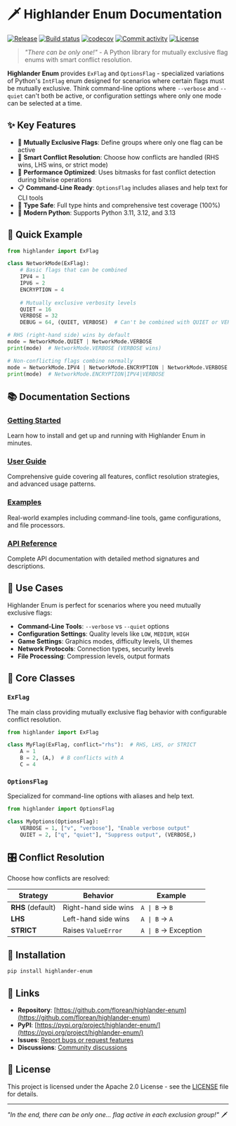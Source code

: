 # 🗡️ Highlander Enum Documentation

[![Release](https://img.shields.io/github/v/release/florean/highlander-enum)](https://img.shields.io/github/v/release/florean/highlander-enum)
[![Build status](https://img.shields.io/github/actions/workflow/status/florean/highlander-enum/main.yml?branch=main)](https://github.com/florean/highlander-enum/actions/workflows/main.yml?query=branch%3Amain)
[![codecov](https://codecov.io/gh/florean/highlander-enum/branch/main/graph/badge.svg)](https://codecov.io/gh/florean/highlander-enum)
[![Commit activity](https://img.shields.io/github/commit-activity/m/florean/highlander-enum)](https://img.shields.io/github/commit-activity/m/florean/highlander-enum)
[![License](https://img.shields.io/github/license/florean/highlander-enum)](https://img.shields.io/github/license/florean/highlander-enum)

> *"There can be only one!"* - A Python library for mutually exclusive flag enums with smart conflict resolution.

**Highlander Enum** provides `ExFlag` and `OptionsFlag` - specialized variations of Python's `IntFlag` enum designed for scenarios where certain flags must be mutually exclusive. Think command-line options where `--verbose` and `--quiet` can't both be active, or configuration settings where only one mode can be selected at a time.

## ✨ Key Features

- 🚫 **Mutually Exclusive Flags**: Define groups where only one flag can be active
- 🔀 **Smart Conflict Resolution**: Choose how conflicts are handled (RHS wins, LHS wins, or strict mode)
- 🏃 **Performance Optimized**: Uses bitmasks for fast conflict detection during bitwise operations
- 📋 **Command-Line Ready**: `OptionsFlag` includes aliases and help text for CLI tools
- 🎯 **Type Safe**: Full type hints and comprehensive test coverage (100%)
- 🐍 **Modern Python**: Supports Python 3.11, 3.12, and 3.13

## 🚀 Quick Example

```python
from highlander import ExFlag

class NetworkMode(ExFlag):
    # Basic flags that can be combined
    IPV4 = 1
    IPV6 = 2
    ENCRYPTION = 4
    
    # Mutually exclusive verbosity levels
    QUIET = 16
    VERBOSE = 32
    DEBUG = 64, (QUIET, VERBOSE)  # Can't be combined with QUIET or VERBOSE

# RHS (right-hand side) wins by default
mode = NetworkMode.QUIET | NetworkMode.VERBOSE
print(mode)  # NetworkMode.VERBOSE (VERBOSE wins)

# Non-conflicting flags combine normally
mode = NetworkMode.IPV4 | NetworkMode.ENCRYPTION | NetworkMode.VERBOSE
print(mode)  # NetworkMode.ENCRYPTION|IPV4|VERBOSE
```

## 📚 Documentation Sections

### [Getting Started](getting-started.md)
Learn how to install and get up and running with Highlander Enum in minutes.

### [User Guide](user-guide.md) 
Comprehensive guide covering all features, conflict resolution strategies, and advanced usage patterns.

### [Examples](examples.md)
Real-world examples including command-line tools, game configurations, and file processors.

### [API Reference](api-reference.md)
Complete API documentation with detailed method signatures and descriptions.

## 🎯 Use Cases

Highlander Enum is perfect for scenarios where you need mutually exclusive flags:

- **Command-Line Tools**: `--verbose` vs `--quiet` options
- **Configuration Settings**: Quality levels like `LOW`, `MEDIUM`, `HIGH`
- **Game Settings**: Graphics modes, difficulty levels, UI themes
- **Network Protocols**: Connection types, security levels
- **File Processing**: Compression levels, output formats

## 🔧 Core Classes

### `ExFlag`
The main class providing mutually exclusive flag behavior with configurable conflict resolution.

```python
from highlander import ExFlag

class MyFlag(ExFlag, conflict="rhs"):  # RHS, LHS, or STRICT
    A = 1
    B = 2, (A,)  # B conflicts with A
    C = 4
```

### `OptionsFlag`  
Specialized for command-line options with aliases and help text.

```python
from highlander import OptionsFlag

class MyOptions(OptionsFlag):
    VERBOSE = 1, ["v", "verbose"], "Enable verbose output"
    QUIET = 2, ["q", "quiet"], "Suppress output", (VERBOSE,)
```

## 🎛️ Conflict Resolution

Choose how conflicts are resolved:

| Strategy | Behavior | Example |
|----------|----------|---------|
| **RHS** (default) | Right-hand side wins | `A \| B` → `B` |
| **LHS** | Left-hand side wins | `A \| B` → `A` |
| **STRICT** | Raises `ValueError` | `A \| B` → Exception |

## 🚀 Installation

```bash
pip install highlander-enum
```

## 🔗 Links

- **Repository**: [https://github.com/florean/highlander-enum](https://github.com/florean/highlander-enum)
- **PyPI**: [https://pypi.org/project/highlander-enum/](https://pypi.org/project/highlander-enum/)
- **Issues**: [Report bugs or request features](https://github.com/florean/highlander-enum/issues)
- **Discussions**: [Community discussions](https://github.com/florean/highlander-enum/discussions)

## 📄 License

This project is licensed under the Apache 2.0 License - see the [LICENSE](https://github.com/florean/highlander-enum/blob/main/LICENSE) file for details.

---

*"In the end, there can be only one... flag active in each exclusion group!"* 🗡️